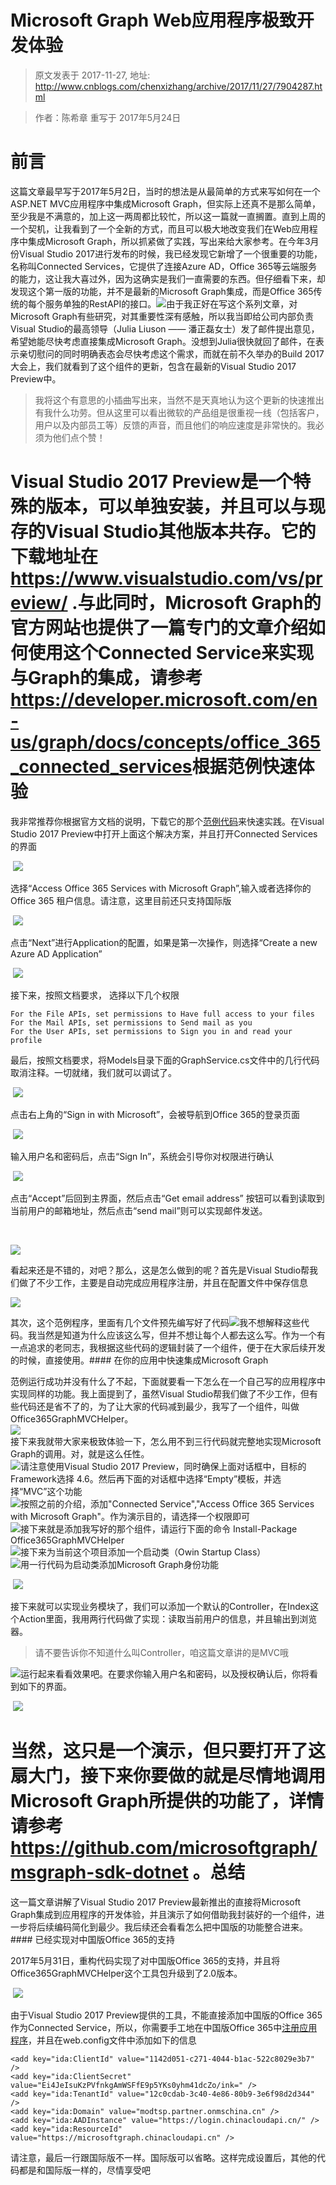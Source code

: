 # Microsoft Graph Web应用程序极致开发体验 
> 原文发表于 2017-11-27, 地址: http://www.cnblogs.com/chenxizhang/archive/2017/11/27/7904287.html 


  



> 作者：陈希章 重写于 2017年5月24日
> 
> 

前言
==

这篇文章最早写于2017年5月2日，当时的想法是从最简单的方式来写如何在一个ASP.NET MVC应用程序中集成Microsoft Graph，但实际上还真不是那么简单，至少我是不满意的，加上这一两周都比较忙，所以这一篇就一直搁置。直到上周的一个契机，让我看到了一个全新的方式，而且可以极大地改变我们在Web应用程序中集成Microsoft Graph，所以抓紧做了实践，写出来给大家参考。在今年3月份Visual Studio 2017进行发布的时候，我已经发现它新增了一个很重要的功能，名称叫Connected Services，它提供了连接Azure AD，Office 365等云端服务的能力，这让我大喜过外，因为这确实是我们一直需要的东西。但仔细看下来，却发现这个第一版的功能，并不是最新的Microsoft Graph集成，而是Office 365传统的每个服务单独的RestAPI的接口。![](./images/7904287-connected-services-office365.png)由于我正好在写这个系列文章，对Microsoft Graph有些研究，对其重要性深有感触，所以我当即给公司内部负责Visual Studio的最高领导（Julia Liuson —— 潘正磊女士）发了邮件提出意见，希望她能尽快考虑直接集成Microsoft Graph。没想到Julia很快就回了邮件，在表示亲切慰问的同时明确表态会尽快考虑这个需求，而就在前不久举办的Build 2017大会上，我们就看到了这个组件的更新，包含在最新的Visual Studio 2017 Preview中。
> 我将这个有意思的小插曲写出来，当然不是天真地认为这个更新的快速推出有我什么功劳。但从这里可以看出微软的产品组是很重视一线（包括客户，用户以及内部员工等）反馈的声音，而且他们的响应速度是非常快的。我必须为他们点个赞！
> 
> 

Visual Studio 2017 Preview是一个特殊的版本，可以单独安装，并且可以与现存的Visual Studio其他版本共存。它的下载地址在 <https://www.visualstudio.com/vs/preview/> .与此同时，Microsoft Graph的官方网站也提供了一篇专门的文章介绍如何使用这个Connected Service来实现与Graph的集成，请参考 <https://developer.microsoft.com/en-us/graph/docs/concepts/office_365_connected_services>根据范例快速体验
========

我非常推荐你根据官方文档的说明，下载它的那个[范例代码](https://github.com/microsoftgraph/aspnet-connect-sample/archive/Office365connectedservice.zip)来快速实践。在Visual Studio 2017 Preview中打开上面这个解决方案，并且打开Connected Services的界面

 ![](./images/7904287-vs2017-add-connectedservice.png)

选择“Access Office 365 Services with Microsoft Graph”,输入或者选择你的Office 365 租户信息。请注意，这里目前还只支持国际版

 ![](./images/7904287-connected-service-graph.png)

点击“Next”进行Application的配置，如果是第一次操作，则选择“Create a new Azure AD Application”

 ![](./images/7904287-connected-service-createapp.png)

接下来，按照文档要求， 选择以下几个权限
```
For the File APIs, set permissions to Have full access to your files
For the Mail APIs, set permissions to Send mail as you
For the User APIs, set permissions to Sign you in and read your profile

```
最后，按照文档要求，将Models目录下面的GraphService.cs文件中的几行代码取消注释。一切就绪，我们就可以调试了。

 ![](./images/7904287-connected-service-sampleapp1.png)

点击右上角的“Sign in with Microsoft”，会被导航到Office 365的登录页面

 ![](./images/7904287-connected-service-sampleapp2.png)

输入用户名和密码后，点击“Sign In”，系统会引导你对权限进行确认

 ![](./images/7904287-connected-service-sampleapp3.png)

点击“Accept”后回到主界面，然后点击“Get email address” 按钮可以看到读取到当前用户的邮箱地址，然后点击“send mail”则可以实现邮件发送。

 

![](./images/7904287-connected-service-sendmail.png)

  


看起来还是不错的，对吧？那么，这是怎么做到的呢？首先是Visual Studio帮我们做了不少工作，主要是自动完成应用程序注册，并且在配置文件中保存信息 

![](./images/7904287-connected-service-config.PNG)

  
其次，这个范例程序，里面有几个文件预先编写好了代码![](./images/7904287-connected-service-samplecode.PNG)我不想解释这些代码。我当然是知道为什么应该这么写，但并不想让每个人都去这么写。作为一个有一点追求的老同志，我根据这些代码的逻辑封装了一个组件，便于在大家后续开发的时候，直接使用。#### 在你的应用中快速集成Microsoft Graph

范例运行成功并没有什么了不起，下面就要看一下怎么在一个自己写的应用程序中实现同样的功能。我上面提到了，虽然Visual Studio帮我们做了不少工作，但有些代码还是省不了的，为了让大家的代码减到最少，我写了一个组件，叫做Office365GraphMVCHelper。  
![](./images/7904287-office365graphmvchelper.png)  
接下来我就带大家来极致体验一下，怎么用不到三行代码就完整地实现Microsoft Graph的调用。对，就是这么任性。  
![](./images/7904287-connected-service-createapp1.png)请注意使用Visual Studio 2017 Preview，同时确保上面对话框中，目标的Framework选择 4.6。然后再下面的对话框中选择“Empty”模板，并选择“MVC”这个功能  
![](./images/7904287-connected-service-createapp2.png)按照之前的介绍，添加"Connected Service","Access Office 365 Services with Microsoft Graph"。作为演示目的，请选择一个权限即可  
![](./images/7904287-connected-service-user-permission.png)接下来就是添加我写好的那个组件，请运行下面的命令 Install-Package Office365GraphMVCHelper  
![](./images/7904287-connected-service-addpackage.PNG)接下来为当前这个项目添加一个启动类（Owin Startup Class）  
![](./images/7904287-connected-service-addowinclass.png)用一行代码为启动类添加Microsoft Graph身份功能

 ![](./images/7904287-connected-service-startupclass.PNG)

  
接下来就可以实现业务模块了，我们可以添加一个默认的Controller，在Index这个Action里面，我用两行代码做了实现：读取当前用户的信息，并且输出到浏览器。
> 请不要告诉你不知道什么叫Controller，咱这篇文章讲的是MVC哦
> 
>   
> 
> 
> 

![](./images/7904287-connected-service-homecontroller.PNG)运行起来看看效果吧。在要求你输入用户名和密码，以及授权确认后，你将看到如下的界面。

 ![](./images/7904287-connected-service-result.PNG)

当然，这只是一个演示，但只要打开了这扇大门，接下来你要做的就是尽情地调用Microsoft Graph所提供的功能了，详情请参考 <https://github.com/microsoftgraph/msgraph-sdk-dotnet> 。总结
==

这一篇文章讲解了Visual Studio 2017 Preview最新推出的直接将Microsoft Graph集成到应用程序的开发体验，并且演示了如何借助我封装好的一个组件，进一步将后续编码简化到最少。我后续还会看看怎么把中国版的功能整合进来。#### 已经实现对中国版Office 365的支持

2017年5月31日，重构代码实现了对中国版Office 365的支持，并且将Office365GraphMVCHelper这个工具包升级到了2.0版本。

  


 ![](./images/7904287-office365mvchelper-nuget.PNG)

由于Visual Studio 2017 Preview提供的工具，不能直接添加中国版的Office 365作为Connected Service，所以，你需要手工地在中国版Office 365中[注册应用程序](https://chenxizhang.gitbooks.io/office365devguide/docs/chinaoffice365applicationregisteration)，并且在web.config文件中添加如下的信息
```
<add key="ida:ClientId" value="1142d051-c271-4044-b1ac-522c8029e3b7" />
<add key="ida:ClientSecret" value="Ei4JeIsuKzPVfnkgAmWSFfE9p5YKs0yhm41dcZo/ink=" />
<add key="ida:TenantId" value="12c0cdab-3c40-4e86-80b9-3e6f98d2d344" />
<add key="ida:Domain" value="modtsp.partner.onmschina.cn" />
<add key="ida:AADInstance" value="https://login.chinacloudapi.cn/" />
<add key="ida:ResourceId" value="https://microsoftgraph.chinacloudapi.cn" />

```
请注意，最后一行跟国际版不一样。国际版可以省略。这样完成设置后，其他的代码都是和国际版一样的，尽情享受吧













































































